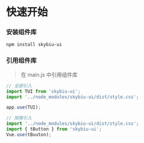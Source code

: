 # 快速开始

### 安装组件库

```
npm install skybiu-ui
```

### 引用组件库
> 在 main.js 中引用组件库

```javascript
// 全部引入
import TUI from 'skybiu-ui';
import '../node_modules/skybiu-ui/dist/style.css';

app.use(TUI);

// 按需引入
import '../node_modules/skybiu-ui/dist/style.css';
import { tButton } from 'skybiu-ui';
Vue.use(tBuuton);